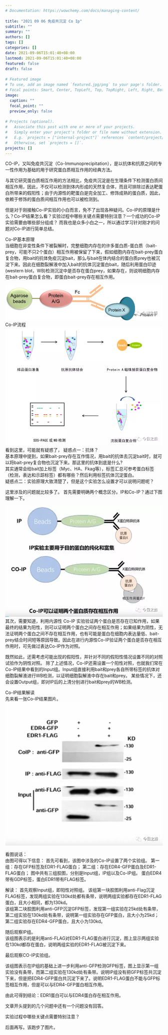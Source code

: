 ```yaml
---
# Documentation: https://wowchemy.com/docs/managing-content/

title: "2021 09 06 免疫共沉淀 Co Ip"
subtitle: ""
summary: ""
authors: []
tags: []
categories: []
date: 2021-09-06T15:01:40+08:00
lastmod: 2021-09-06T15:01:40+08:00
featured: false
draft: false

# Featured image
# To use, add an image named `featured.jpg/png` to your page's folder.
# Focal points: Smart, Center, TopLeft, Top, TopRight, Left, Right, BottomLeft, Bottom, BottomRight.
image:
  caption: ""
  focal_point: ""
  preview_only: false

# Projects (optional).
#   Associate this post with one or more of your projects.
#   Simply enter your project's folder or file name without extension.
#   E.g. `projects = ["internal-project"]` references `content/project/deep-learning/index.md`.
#   Otherwise, set `projects = []`.
projects: []
---
```

CO-IP，又叫免疫共沉淀（Co-Immunoprecipitation），是以抗体和抗原之间的专一性作用为基础的用于研究蛋白质相互作用的经典方法。

与其它研究蛋白质相互作用的方法相比，免疫共沉淀是在生理条件下检测蛋白质间相互作用，因此，不仅可以检测到体内形成的天然复合体，而且可排除过表达靶蛋白所带来的假阳性；由于内源性的靶蛋白是完全加工、修饰成熟的蛋白质，因此，依赖于修饰的蛋白质间相互作用也可以被检测到。

但是对于刚接触Co-IP实验的小白而言，免不了出现各种疑问。Co-IP的原理是什么？Co-IP结果怎么看？实验过程中哪些关键点需要特别注意？一个成功的Co-IP实验需要由哪些部分组成？
而我也是众多小白之一，所以通过学习针对刚才的问题对Co-IP进行简单总结。

Co-IP基本原理  
当细胞在非变性条件下被裂解时，完整细胞内存在的许多蛋白质-蛋白质（bait-prey，可能不只2个蛋白）相互作用被保留了下来，假如细胞内存在bait-prey蛋白复合物，用bait的抗体免疫沉淀bait，那么与bait在体内结合的蛋白质prey也被沉淀下来。因此在细胞裂解液中加入bait的抗体沉淀蛋白bait，随后利用蛋白印迹(western blot，WB)检测沉淀中是否存在蛋白prey，如果存在，则说明细胞内存在bait-prey蛋白复合物，即蛋白bait-prey存在相互作用。

![](p1.png)   
Co-IP流程  
![](p2.png)      
看到这里，可能就有疑惑了， 
疑惑点一：抗体？     
基本原理中提到，如果bait-prey存在互作情况，用bait的抗体去沉淀bait时，就可以将bait-prey复合物也沉淀下来。那这里的抗体到底是什么?   
其实通常会给bait加上标签（Myc、HA、Fkag等），标签汇总可参考蛋白标签（检测，表达和示踪标签）都有哪些？然后利用标签抗体沉淀蛋白。   
疑惑点二：实验原理大致清楚了，但是这个实验怎么设置才可以说明问题呢？    


这里涉及的问题就比较多了。
首先需要明确两个概念区分。IP和Co-IP？通过下图理解一下。

![](p3.png)     
其次，需要知道，利用内源性 Co-IP 实验验证两个蛋白是否存在已知作用，如果最终的结果为阳性，则可以证明两个蛋白之间存在相互作用；如果结果为阴性，无法证明两个蛋白之间不存在相互作用，也有可能是蛋白在细胞内表达量低、bait-prey结合时间短等原因导致。因此在进行内源性Co-IP验证两个蛋白是否存在相互作用时，可先做过表达Co-IP作为对照。    

既然如此，还需考虑可能出现的假阳性，并针对不同的假阳性情况设置不同的对照试验作为阴性对照。
除了上述情况，Co-IP还需设置一个阳性对照，也就我们常在Co-IP结果中看到的Input组。Input组直接利用bait和prey各自所带标签的抗体对细胞裂解液进行WB检测，以证明细胞裂解液中存在bait和prey。
某些情况下，还会设置Output组，即对IP后的上清分别进行bait和prey的WB检测。

Co-IP结果解读  
先来看一张Co-IP结果图片。
![](p4.png)      
 
看图说话：  
由图可得以下信息： 
首先可看到，该图中涉及的Co-IP设置了两个实验组。
第一组：存在GFP标签及EDR1-FLAG蛋白； 
第二组：存在EDR4-GFP蛋白及EDR1-FLAG蛋白； 
图中共有三组胶图，分别是Input组，IP组以及Co-IP组。
蛋白EDR4带有GDP标签，蛋白EDR1带有FLAG标签。

解读： 
首先观察Input组，即阳性对照组。
该组第一块胶图利用anti-Flag沉淀FLAG标签，发现两组实验在130kd处都有条带，说明两组实验都存在EDR1-FLAG蛋白，且大小相同，都为130kd。    
该组第二块胶图利用anti-GFP沉淀GFP标签，发现第一组实验在25kd处有条带，第二组实验在130kd处有条带，说明第一组实验存在GFP蛋白，且大小为25kd；第二组实验存在EDR4-GFP蛋白，且大小为130kd。    

随后观察IP组。    
该组图表示的是利用anti-FLAG对EDR1-FLAG蛋白进行沉淀，图上显示两组实验在130kd都存在蛋白，说明两组实验的EDR1-FLAG被沉淀下来。     

最后观察CO-IP实验组。   

该组图表示在IP组的基础上进一步利用anti-GFP检测GFP标签，图上显示第一组实验没有条带，而第二组实验在130kd处有条带。说明IP组没有把GFP标签共沉淀下来，但是把EDR4-GFP蛋白共沉淀下来了。说明EDR1-FLAG蛋白不能与GFP标签相互作用，但是可以与EDR4-GFP蛋白相互作用。

由此可得到结论：EDR1蛋白可以与EDR4蛋白存在相互作用。

文章开头提到的几个问题中还有一个问题没有回答。

实验过程中哪些关键点需要特别注意？

后面再写。该跑步了图片。
